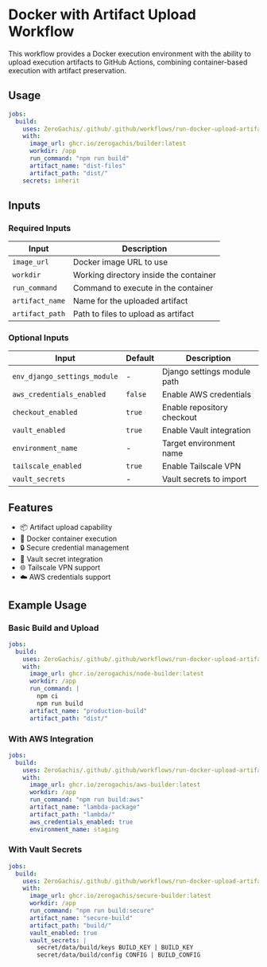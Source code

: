 # Docker with Artifact Upload Workflow

This workflow provides a Docker execution environment with the ability to upload execution artifacts to GitHub Actions, combining container-based execution with artifact preservation.

## Usage

```yaml
jobs:
  build:
    uses: ZeroGachis/.github/.github/workflows/run-docker-upload-artifact.yml@v4
    with:
      image_url: ghcr.io/zerogachis/builder:latest
      workdir: /app
      run_command: "npm run build"
      artifact_name: "dist-files"
      artifact_path: "dist/"
    secrets: inherit
```

## Inputs

### Required Inputs

| Input           | Description                            |
| --------------- | -------------------------------------- |
| `image_url`     | Docker image URL to use                |
| `workdir`       | Working directory inside the container |
| `run_command`   | Command to execute in the container    |
| `artifact_name` | Name for the uploaded artifact         |
| `artifact_path` | Path to files to upload as artifact    |

### Optional Inputs

| Input                        | Default | Description                 |
| ---------------------------- | ------- | --------------------------- |
| `env_django_settings_module` | -       | Django settings module path |
| `aws_credentials_enabled`    | `false` | Enable AWS credentials      |
| `checkout_enabled`           | `true`  | Enable repository checkout  |
| `vault_enabled`              | `true`  | Enable Vault integration    |
| `environment_name`           | -       | Target environment name     |
| `tailscale_enabled`          | `true`  | Enable Tailscale VPN        |
| `vault_secrets`              | -       | Vault secrets to import     |

## Features

- 📦 Artifact upload capability
- 🐳 Docker container execution
- 🔒 Secure credential management
- 🔑 Vault secret integration
- 🌐 Tailscale VPN support
- ☁️ AWS credentials support

## Example Usage

### Basic Build and Upload

```yaml
jobs:
  build:
    uses: ZeroGachis/.github/.github/workflows/run-docker-upload-artifact.yml@v4
    with:
      image_url: ghcr.io/zerogachis/node-builder:latest
      workdir: /app
      run_command: |
        npm ci
        npm run build
      artifact_name: "production-build"
      artifact_path: "dist/"
```

### With AWS Integration

```yaml
jobs:
  build:
    uses: ZeroGachis/.github/.github/workflows/run-docker-upload-artifact.yml@v4
    with:
      image_url: ghcr.io/zerogachis/aws-builder:latest
      workdir: /app
      run_command: "npm run build:aws"
      artifact_name: "lambda-package"
      artifact_path: "lambda/"
      aws_credentials_enabled: true
      environment_name: staging
```

### With Vault Secrets

```yaml
jobs:
  build:
    uses: ZeroGachis/.github/.github/workflows/run-docker-upload-artifact.yml@v4
    with:
      image_url: ghcr.io/zerogachis/secure-builder:latest
      workdir: /app
      run_command: "npm run build:secure"
      artifact_name: "secure-build"
      artifact_path: "build/"
      vault_enabled: true
      vault_secrets: |
        secret/data/build/keys BUILD_KEY | BUILD_KEY
        secret/data/build/config CONFIG | BUILD_CONFIG
```
